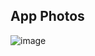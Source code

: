 

## App Photos

![image](https://github.com/zeynalnicat/TravelAI/assets/65115194/7b1febf9-b7b6-4544-94ac-77875d787860)

